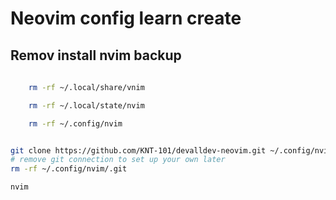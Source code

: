 # Neovim config learn create 


## Remov install nvim backup

```bash
	
	rm -rf ~/.local/share/vnim 

	rm -rf ~/.local/state/nvim  

	rm -rf ~/.config/nvim 


```


```bash

git clone https://github.com/KNT-101/devalldev-neovim.git ~/.config/nvim
# remove git connection to set up your own later
rm -rf ~/.config/nvim/.git

nvim

```

